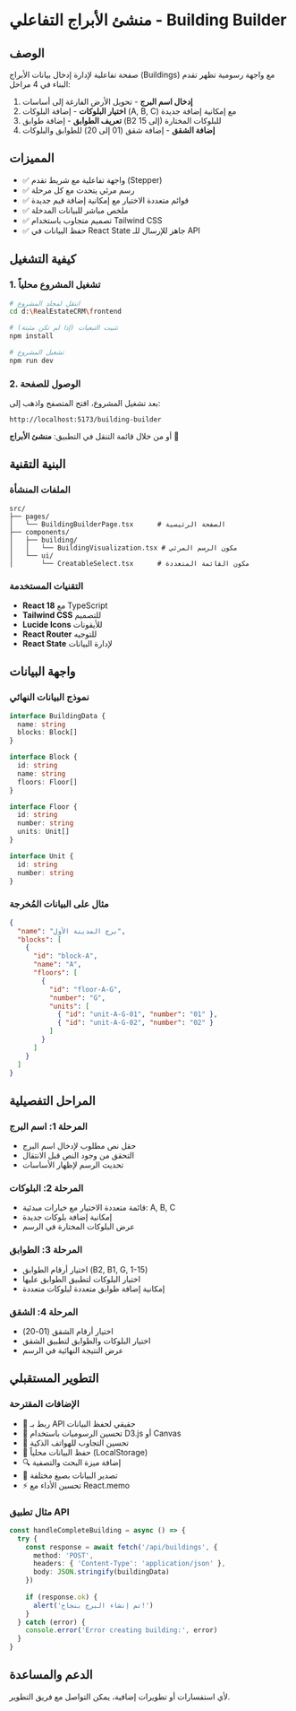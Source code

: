 # منشئ الأبراج التفاعلي - Building Builder

## الوصف
صفحة تفاعلية لإدارة إدخال بيانات الأبراج (Buildings) مع واجهة رسومية تظهر تقدم البناء في 4 مراحل:

1. **إدخال اسم البرج** - تحويل الأرض الفارغة إلى أساسات
2. **اختيار البلوكات** - إضافة البلوكات (A, B, C) مع إمكانية إضافة جديدة
3. **تعريف الطوابق** - إضافة طوابق (B2 إلى 15) للبلوكات المختارة
4. **إضافة الشقق** - إضافة شقق (01 إلى 20) للطوابق والبلوكات

## المميزات
- ✅ واجهة تفاعلية مع شريط تقدم (Stepper)
- ✅ رسم مرئي يتحدث مع كل مرحلة
- ✅ قوائم متعددة الاختيار مع إمكانية إضافة قيم جديدة
- ✅ ملخص مباشر للبيانات المدخلة
- ✅ تصميم متجاوب باستخدام Tailwind CSS
- ✅ حفظ البيانات في React State جاهز للإرسال للـ API

## كيفية التشغيل

### 1. تشغيل المشروع محلياً
```bash
# انتقل لمجلد المشروع
cd d:\RealEstateCRM\frontend

# تثبيت التبعيات (إذا لم تكن مثبتة)
npm install

# تشغيل المشروع
npm run dev
```

### 2. الوصول للصفحة
بعد تشغيل المشروع، افتح المتصفح واذهب إلى:
```
http://localhost:5173/building-builder
```

أو من خلال قائمة التنقل في التطبيق: **منشئ الأبراج** 🔨

## البنية التقنية

### الملفات المنشأة
```
src/
├── pages/
│   └── BuildingBuilderPage.tsx      # الصفحة الرئيسية
├── components/
│   ├── building/
│   │   └── BuildingVisualization.tsx # مكون الرسم المرئي
│   └── ui/
│       └── CreatableSelect.tsx      # مكون القائمة المتعددة
```

### التقنيات المستخدمة
- **React 18** مع TypeScript
- **Tailwind CSS** للتصميم
- **Lucide Icons** للأيقونات
- **React Router** للتوجيه
- **React State** لإدارة البيانات

## واجهة البيانات

### نموذج البيانات النهائي
```typescript
interface BuildingData {
  name: string
  blocks: Block[]
}

interface Block {
  id: string
  name: string
  floors: Floor[]
}

interface Floor {
  id: string
  number: string
  units: Unit[]
}

interface Unit {
  id: string
  number: string
}
```

### مثال على البيانات المُخرجة
```json
{
  "name": "برج المدينة الأول",
  "blocks": [
    {
      "id": "block-A",
      "name": "A",
      "floors": [
        {
          "id": "floor-A-G",
          "number": "G",
          "units": [
            { "id": "unit-A-G-01", "number": "01" },
            { "id": "unit-A-G-02", "number": "02" }
          ]
        }
      ]
    }
  ]
}
```

## المراحل التفصيلية

### المرحلة 1: اسم البرج
- حقل نص مطلوب لإدخال اسم البرج
- التحقق من وجود النص قبل الانتقال
- تحديث الرسم لإظهار الأساسات

### المرحلة 2: البلوكات
- قائمة متعددة الاختيار مع خيارات مبدئية: A, B, C
- إمكانية إضافة بلوكات جديدة
- عرض البلوكات المختارة في الرسم

### المرحلة 3: الطوابق
- اختيار أرقام الطوابق (B2, B1, G, 1-15)
- اختيار البلوكات لتطبيق الطوابق عليها
- إمكانية إضافة طوابق متعددة لبلوكات متعددة

### المرحلة 4: الشقق
- اختيار أرقام الشقق (01-20)
- اختيار البلوكات والطوابق لتطبيق الشقق
- عرض النتيجة النهائية في الرسم

## التطوير المستقبلي

### الإضافات المقترحة
- 🔄 ربط بـ API حقيقي لحفظ البيانات
- 🎨 تحسين الرسوميات باستخدام D3.js أو Canvas
- 📱 تحسين التجاوب للهواتف الذكية
- 💾 حفظ البيانات محلياً (LocalStorage)
- 🔍 إضافة ميزة البحث والتصفية
- 📄 تصدير البيانات بصيغ مختلفة
- ⚡ تحسين الأداء مع React.memo

### مثال تطبيق API
```typescript
const handleCompleteBuilding = async () => {
  try {
    const response = await fetch('/api/buildings', {
      method: 'POST',
      headers: { 'Content-Type': 'application/json' },
      body: JSON.stringify(buildingData)
    })
    
    if (response.ok) {
      alert('تم إنشاء البرج بنجاح!')
    }
  } catch (error) {
    console.error('Error creating building:', error)
  }
}
```

## الدعم والمساعدة
لأي استفسارات أو تطويرات إضافية، يمكن التواصل مع فريق التطوير.